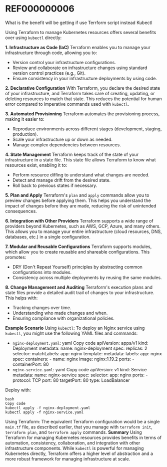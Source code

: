 # REF000000006
What is the benefit will be getting if use Terrform script instead Kubectl

Using Terraform to manage Kubernetes resources offers several benefits over using `kubectl` directly:

**1. Infrastructure as Code (IaC)**
Terraform enables you to manage your infrastructure through code, allowing you to:

- Version control your infrastructure configurations.
- Review and collaborate on infrastructure changes using standard version control practices (e.g., Git).
- Ensure consistency in your infrastructure deployments by using code.

**2. Declarative Configuration**
With Terraform, you declare the desired state of your infrastructure, and Terraform takes care of creating, updating, or deleting resources to match that state. This reduces the potential for human error compared to imperative commands used with `kubectl`.

**3. Automated Provisioning**
Terraform automates the provisioning process, making it easier to:

- Reproduce environments across different stages (development, staging, production).
- Scale your infrastructure up or down as needed.
- Manage complex dependencies between resources.

**4. State Management**
Terraform keeps track of the state of your infrastructure in a state file. This state file allows Terraform to know what resources exist, enabling it to:

- Perform resource diffing to understand what changes are needed.
- Detect and manage drift from the desired state.
- Roll back to previous states if necessary.

**5. Plan and Apply**
Terraform's `plan` and `apply` commands allow you to preview changes before applying them. This helps you understand the impact of changes before they are made, reducing the risk of unintended consequences.

**6. Integration with Other Providers**
Terraform supports a wide range of providers beyond Kubernetes, such as AWS, GCP, Azure, and many others. This allows you to manage your entire infrastructure (cloud resources, DNS, databases, etc.) in a single configuration.

**7. Modular and Reusable Configurations**
Terraform supports modules, which allow you to create reusable and shareable configurations. This promotes:

- DRY (Don't Repeat Yourself) principles by abstracting common configurations into modules.
- Consistency across multiple deployments by reusing the same modules.

**8. Change Management and Auditing**
Terraform's execution plans and state files provide a detailed audit trail of changes to your infrastructure. This helps with:

- Tracking changes over time.
- Understanding who made changes and when.
- Ensuring compliance with organizational policies.

**Example Scenario**
Using `kubectl`:
To deploy an Nginx service using `kubectl`, you might use the following YAML files and commands:

- `nginx-deployment.yaml`:
    yaml
    Copy code
    apiVersion: apps/v1
    kind: Deployment
    metadata:
      name: nginx-deployment
    spec:
      replicas: 2
      selector:
        matchLabels:
          app: nginx
      template:
        metadata:
          labels:
            app: nginx
        spec:
          containers:
          - name: nginx
            image: nginx:1.19.2
            ports:
            - containerPort: 80
- `nginx-service.yaml`:
    yaml
    Copy code
    apiVersion: v1
    kind: Service
    metadata:
      name: nginx-service
    spec:
      selector:
        app: nginx
      ports:
      - protocol: TCP
        port: 80
        targetPort: 80
      type: LoadBalancer

Deploy with:

    bash
    Copy code
    kubectl apply -f nginx-deployment.yaml
    kubectl apply -f nginx-service.yaml

Using Terraform:
The equivalent Terraform configuration would be a single `main.tf` file, as described earlier, that you manage with `terraform init`, `terraform plan`, and `terraform apply` commands.
**Summary**
Using Terraform for managing Kubernetes resources provides benefits in terms of automation, consistency, collaboration, and integration with other infrastructure components. While `kubectl` is powerful for managing Kubernetes directly, Terraform offers a higher level of abstraction and a more robust framework for managing infrastructure at scale.

